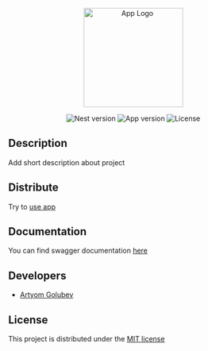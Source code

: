 <p align="center">
  <a href="http://nestjs.com/" target="blank"><img src="https://nestjs.com/img/logo-small.svg" width="200" alt="App Logo" /></a>
</p>

<p align="center">
    <img src="https://img.shields.io/badge/Nest-10.0.0-red" alt="Nest version" />
    <img src="https://img.shields.io/badge/Version-v1.0-green" alt="App version" />
    <img src="https://img.shields.io/badge/License-MIT-blue" alt="License" />
</p>

## Description

Add short description about project

## Distribute

Try to [use app](https://freedomindz.site/auth/sign-in)

## Documentation

You can find swagger documentation [here](https://api.freedomindz.site/api/v1/swagger)

## Developers

 - [Artyom Golubev](https://github.com/Artyom099)

## License

This project is distributed under the [MIT license]()
